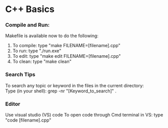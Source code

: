 # C++ Basics

### Compile and Run:
Makefile is available now to do the following:
1) To compile: type "make FILENAME=[filename].cpp"
2) To run:  type "./run.exe"
3) To edit: type "make edit FILENAME=[filename].cpp"
4) To clean: type "make clean"

### Search Tips
To search any topic or keyword in the files in the current directory: </br>
Type (in your shell): grep -nr "[Keyword_to_search]" .

### Editor 
Use visual studio (VS) code
To open code through Cmd terminal in VS: type "code [filename].cpp"
